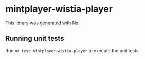# mintplayer-wistia-player

This library was generated with [Nx](https://nx.dev).

## Running unit tests

Run `nx test mintplayer-wistia-player` to execute the unit tests.
